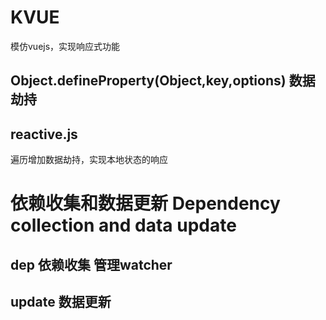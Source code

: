 # KVUE
模仿vuejs，实现响应式功能

## Object.defineProperty(Object,key,options) 数据劫持

## reactive.js  
遍历增加数据劫持，实现本地状态的响应


# 依赖收集和数据更新 Dependency collection and data update
## dep 依赖收集  管理watcher
## update 数据更新